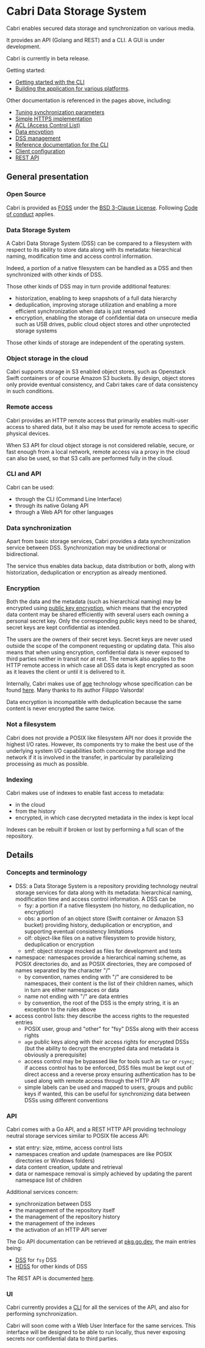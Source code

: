 # Cabri Data Storage System

Cabri enables secured data storage and synchronization
on various media.

It provides an API (Golang and REST) and a CLI.
A GUI is under development.

Cabri is currently in beta release.

Getting started:

- [Getting started with the CLI](doc/gscli.md)
- [Building the application for various platforms](doc/build.md).

Other documentation is referenced in the pages above, including:

- [Tuning synchronization parameters](doc/synctune.md)
- [Simple HTTPS implementation](doc/https.md)
- [ACL (Access Control List)](doc/acl.md)
- [Data encyption](doc/encrypt.md)
- [DSS management](doc/mng.md)
- [Reference documentation for the CLI](doc/cliref.md)
- [Client configuration](doc/cliconf.md)
- [REST API](doc/restapi.md)

## General presentation

### Open Source

Cabri is provided as
[FOSS](https://en.wikipedia.org/wiki/Free_and_open-source_software)
under the [BSD 3-Clause License](LICENSE).
Following [Code of conduct](doc/coc.md) applies.

### Data Storage System

A Cabri Data Storage System (DSS) can be compared to a filesystem with respect to its ability
to store data along with its metadata: hierarchical naming, modification time
and access control information.

Indeed, a portion of a native filesystem can be handled as a DSS
and then synchronized with other kinds of DSS.

Those other kinds of DSS may in turn provide additional features:

- historization, enabling to keep snapshots of a full data hierarchy
- deduplication, improving storage utilization and enabling a more efficient synchronization
when data is just renamed
- encryption, enabling the storage of confidential data on unsecure media such as USB drives,
public cloud object stores and other unprotected storage systems

Those other kinds of storage are independent of the operating system.

### Object storage in the cloud

Cabri supports storage in S3 enabled object stores,
such as Openstack Swift containers or of course Amazon S3 buckets.
By design, object stores only provide eventual consistency, and Cabri takes care of data consistency in such
conditions.

### Remote access

Cabri provides an HTTP remote access that primarily enables multi-user access to shared data,
but it also may be used for remote access to specific physical devices.

When S3 API for cloud object storage is not considered reliable, secure, or fast enough from a local network,
remote access via a proxy in the cloud can also be used, so that S3 calls are performed fully in the cloud.

### CLI and API

Cabri can be used:

- through the CLI (Command Line Interface)
- through its native Golang API
- through a Web API for other languages 

### Data synchronization

Apart from basic storage services, Cabri provides a data synchronization service between DSS.
Synchronization may be unidirectional or bidirectional.

The service thus enables data backup, data distribution or both,
along with historization, deduplication or encryption as already mentioned. 

### Encryption

Both the data and the metadata (such as hierarchical naming) may be encrypted using
[public key encryption](https://en.wikipedia.org/wiki/Public-key_cryptography),
which means that the encrypted data content may be shared efficiently with several users
each owning a personal secret key.
Only the corresponding public keys need to be shared, secret keys are kept confidential as intended.

The users are the owners of their secret keys.
Secret keys are never used outside the scope of the component requesting or updating data.
This also means that when using encryption, confidential data is never exposed to third parties
neither in transit nor at rest.
The remark also applies to the HTTP remote access in which case all DSS data is kept encrypted
as soon as it leaves the client or until it is delivered to it.

Internally, Cabri makes use of [age](https://age-encryption.org/) technology
whose specification can be found [here](https://github.com/C2SP/C2SP/blob/main/age.md).
Many thanks to its author Filippo Valsorda!

Data encryption is incompatible with deduplication because the same content
is never encrypted the same twice.

### Not a filesystem

Cabri does not provide a POSIX like filesystem API nor does it provide the highest I/O rates.
However, its components try to make the best use of the underlying system I/O capabilities
both concerning the storage and the network if it is involved in the transfer,
in particular by parallelizing processing as much as possible.

### Indexing

Cabri makes use of indexes to enable fast access to metadata:

- in the cloud
- from the history
- encrypted, in which case decrypted metadata in the index is kept local

Indexes can be rebuilt if broken or lost by performing a full scan of the repository.

## Details

### Concepts and terminology

- DSS: a Data Storage System is a repository
  providing technology neutral storage services for data along with its metadata:
  hierarchical naming, modification time and access control information. A DSS can be
  - fsy: a portion if a native filesystem (no history, no deduplication, no encryption)
  - obs: a portion of an object store (Swift container or Amazon S3 bucket)
    providing history, deduplication or encryption, and supporting eventual consistency limitations
  - olf: object-like files on a native filesystem to provide history, deduplication or encryption
  - smf: object storage mocked as files for development and tests
- namespace: namespaces provide a hierarchical naming scheme, as POSIX directories do,
  and as POSIX directories, they are composed of names separated by the character "/"
  - by convention, names ending with "/" are considered to be namespaces,
    their content is the list of their children names, which in turn are either namespaces or data 
  - name not ending with "/" are data entries
  - by convention, the root of the DSS is the empty string, it is an exception to the rules above
- access control lists: they describe the access rights to the requested entries
  - POSIX user, group and "other" for "fsy" DSSs along with their access rights
  - `age` public keys along with their access rights for encrypted DSSs
    (but the ability to decrypt the encrypted data and metadata is obviously a prerequisite)
  - access control may be bypassed like for tools such as `tar` or `rsync`;
    if access control has to be enforced, DSS files must be kept out of direct access
    and a reverse proxy ensuring authentication has to be used along with remote access through the HTTP API  
  - simple labels can be used and mapped to users, groups and public keys if wanted, this can be useful
    for synchronizing data between DSSs using different conventions

### API

Cabri comes with a Go API, and a REST HTTP API
providing technology neutral storage services similar to POSIX file access API:

- stat entry: size, mtime, access control lists
- namespaces creation and update (namespaces are like POSIX directories or Windows folders)
- data content creation, update and retrieval
- data or namespace removal is simply achieved by updating the parent namespace list of children

Additional services concern:

- synchronization between DSS
- the management of the repository itself
- the management of the repository history
- the management of the indexes
- the activation of an HTTP API server

The Go API documentation can be retrieved at
[pkg.go.dev](https://pkg.go.dev/github.com/t-beigbeder/otvl_cabri/gocode/packages/cabridss),
the main entries being:

- [DSS](https://pkg.go.dev/github.com/t-beigbeder/otvl_cabri/gocode/packages/cabridss#Dss)
for `fsy` DSS
- [HDSS](https://pkg.go.dev/github.com/t-beigbeder/otvl_cabri/gocode/packages/cabridss#HDss)
for other kinds of DSS

The REST API is documented [here](doc/restapi.md).

### UI

Cabri currently provides a [CLI](https://en.wikipedia.org/wiki/Command-line_interface)
for all the services of the API, and also for performing synchronization.

Cabri will soon come with a Web User Interface for the same services.
This interface will be designed to be able to run locally,
thus never exposing secrets nor confidential data to third parties.
